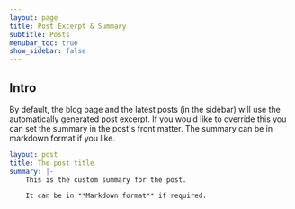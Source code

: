 ```yaml
---
layout: page
title: Post Excerpt & Summary
subtitle: Posts
menubar_toc: true
show_sidebar: false
---
```


## Intro

By default, the blog page and the latest posts (in the sidebar) will use the automatically generated post excerpt. If you would like to override this you can set the summary in the post's front matter. The summary can be in markdown format if you like.

```yaml
layout: post
title: The post title
summary: |-
    This is the custom summary for the post.

    It can be in **Markdown format** if required.
```
